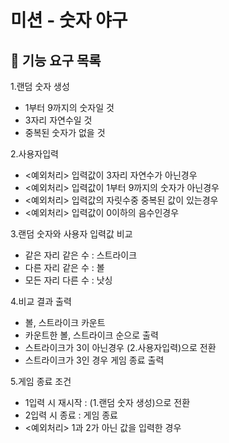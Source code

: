 # 미션 - 숫자 야구

## 🚀 기능 요구 목록

1.랜덤 숫자 생성

- 1부터 9까지의 숫자일 것
- 3자리 자연수일 것
- 중복된 숫자가 없을 것


2.사용자입력

- <예외처리> 입력값이 3자리 자연수가 아닌경우
- <예외처리> 입력값이 1부터 9까지의 숫자가 아닌경우
- <예외처리> 입력값의 자릿수중 중복된 값이 있는경우
- <예외처리> 입력값이 0이하의 음수인경우


3.랜덤 숫자와 사용자 입력값 비교

- 같은 자리 같은 수 : 스트라이크
- 다른 자리 같은 수 : 볼
- 모든 자리 다른 수 : 낫싱


4.비교 결과 출력

- 볼, 스트라이크 카운트
- 카운트한 볼, 스트라이크 순으로 출력
- 스트라이크가 3이 아닌경우 (2.사용자입력)으로 전환
- 스트라이크가 3인 경우 게임 종료 출력


5.게임 종료 조건

- 1입력 시 재시작 : (1.랜덤 숫자 생성)으로 전환
- 2입력 시 종료 : 게임 종료
- <예외처리> 1과 2가 아닌 값을 입력한 경우
